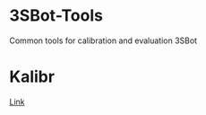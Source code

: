 # 3SBot-Tools

Common tools for calibration and evaluation 3SBot

# Kalibr 

[Link](https://github.com/lacie-life/kalibr)
